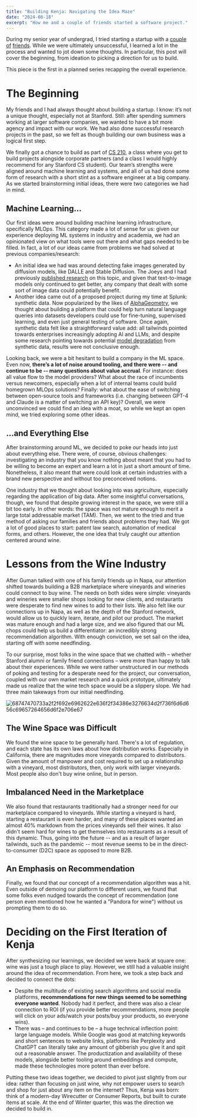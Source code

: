 ```yaml
---
title: "Building Kenja: Navigating the Idea Maze"
date: "2024-08-18"
excerpt: "How me and a couple of friends started a software project."
---
```


During my senior year of undergrad, I tried starting a startup with a [couple](https://www.linkedin.com/in/jobr2024/) [of](https://www.linkedin.com/in/joseph-guman/) [friends](https://www.linkedin.com/in/travis-senf-bb3b27168/). While we were ultimately unsuccessful, I learned a lot in the process and wanted to jot down some thoughts. In particular, this post will cover the beginning, from ideation to picking a direction for us to build.

This piece is the first in a planned series recapping the overall experience.

# The Beginning
My friends and I had always thought about building a startup. I know: it’s not a unique thought, especially not at Stanford. Still: after spending summers working at larger software companies, we wanted to have a bit more agency and impact with our work. We had also done successful research projects in the past, so we felt as though building our own business was a logical first step.

We finally got a chance to build as part of [CS 210](https://stanford.edu/class/cs210/index.html), a class where you get to build projects alongside corporate partners (and a class I would highly recommend for any Stanford CS student). Our team’s strengths were aligned around machine learning and systems, and all of us had done some form of research with a short stint as a software engineer at a big company. As we started brainstorming initial ideas, there were two categories we had in mind.

## Machine Learning…
Our first ideas were around building machine learning infrastructure, specifically MLOps. This category made a lot of sense for us: given our experience deploying ML systems in industry and academia, we had an opinionated view on what tools were out there and what gaps needed to be filled. In fact, a lot of our ideas came from problems we had solved at previous companies/research:
- An initial idea we had was around detecting fake images generated by diffusion models, like DALLE and Stable Diffusion. The Joeys and I had previously [published research](https://openreview.net/pdf/ec4914ddf4cc39b7407d8119f6bdf679f7918d92.pdf) on this topic, and given that text-to-image models only continued to get better, any company that dealt with some sort of image data could potentially benefit.
- Another idea came out of a proposed project during my time at Splunk: synthetic data. Now popularized by the likes of [AlphaGeometry](https://deepmind.google/discover/blog/alphageometry-an-olympiad-level-ai-system-for-geometry/), we thought about building a platform that could help turn natural language queries into datasets developers could use for fine-tuning, supervised learning, and even just general testing of software. Once again, synthetic data felt like a straightforward value add: all tailwinds pointed towards enterprises increasingly adopting AI and LLMs, and despite some research pointing towards potential [model degradation](https://en.wikipedia.org/wiki/Model_collapse) from synthetic data, results were not conclusive enough.

Looking back, we were a bit hesitant to build a company in the ML space. Even now, **there’s a lot of noise around tooling, and there were -- and continue to be -- many questions about value accrual**. For instance: does all value flow to the model providers? What about the race of incumbents versus newcomers, especially when a lot of internal teams could build homegrown MLOps solutions? Finally: what about the ease of switching between open-source tools and frameworks (i.e. changing between GPT-4 and Claude is a matter of switching an API key)? Overall, we were unconvinced we could find an idea with a moat, so while we kept an open mind, we tried exploring some other ideas.

## …and Everything Else
After brainstorming around ML, we decided to poke our heads into just about everything else. There were, of course, obvious challenges: investigating an industry that you know nothing about meant that you had to be willing to become an expert and learn a lot in just a short amount of time. Nonetheless, it also meant that were could look at certain industries with a brand new perspective and without too preconceived notions.

One industry that we thought about looking into was agriculture, especially regarding the application of big data. After some insightful conversations, though, we found that despite growing interest in the space, we were still a bit too early. In other words: the space was not mature enough to merit a large total addressable market (TAM). Then, we went to the tried and true method of asking our families and friends about problems they had. We got a lot of good places to start: patent law search, automation of medical forms, and others. However, the one idea that truly caught our attention centered around wine.

# Lessons from the Wine Industry
After Guman talked with one of his family friends up in Napa, our attention shifted towards building a B2B marketplace where vineyards and wineries could connect to buy wine. The needs on both sides were simple: vineyards and wineries were smaller shops looking for new clients, and restaurants were desperate to find new wines to add to their lists. We also felt like our connections up in Napa, as well as the depth of the Stanford network, would allow us to quickly learn, iterate, and pilot our product. The market was mature enough and had a large size, and we also figured that our ML chops could help us build a differentiator: an incredibly strong recommendation algorithm. With enough conviction, we set sail on the idea, starting off with some needfinding.

To our surprise, most folks in the wine space that we chatted with – whether Stanford alumni or family friend connections – were more than happy to talk about their experiences. While we were rather unstructured in our methods of poking and testing for a desperate need for the project, our conversation, coupled with our own market research and a quick prototype, ultimately made us realize that the wine tech space would be a slippery slope. We had three main takeways from our initial needfinding.

![68747470733a2f2f692e6962622e636f2f34386e3276634d2f736f6d6d656c69657264656d6f2e706e67](https://bear-images.sfo2.cdn.digitaloceanspaces.com/chrispondoc-1724042452.png)

## The Wine Space was Difficult
We found the wine space to be generally hard. There's a lot of regulation, and each state has its own laws about how distribution works. Especially in California, there are magnitudes more vineyards compared to distributors. Given the amount of manpower and cost required to set up a relationship with a vineyard, most distributors, then, only work with larger vineyards. Most people also don't buy wine online, but in person.

## Imbalanced Need in the Marketplace
We also found that restaurants traditionally had a stronger need for our marketplace compared to vineyards. While starting a vineyard is hard, starting a restaurant is even harder, and many of these places wanted an almost 40% markdown from the prices vineyards sell their wines. It also didn't seem hard for wines to get themselves into restaurants as a result of this dynamic. Thus, going into the future -- and as a result of larger tailwinds, such as the pandemic -- most revenue seems to be in the direct-to-consumer (D2C) space as opposed to more B2B.

## An Emphasis on Recommendation
Finally, we found that our concept of a recommendation algorithm was a hit. Even outside of demoing our platform to different users, we found that some folks even nudged towards the concept of recommendation (one person even mentioned how he wanted a "Pandora for wine") without us prompting them to do so.

# Deciding on the First Iteration of Kenja
After synthesizing our learnings, we decided we were back at square one: wine was just a tough place to play. However, we still had a valuable insight around the idea of recommendation. From here, we took a step back and decided to connect the dots:
- Despite the multitude of existing search algorithms and social media platforms, **recommendations for new things seemed to be something everyone wanted**. Nobody had it perfect, and there was also a clear connection to ROI (if you provide better recommendations, more people will click on your ads/watch your posts/buy your products, so everyone wins).
- There was – and continues to be – a huge technical inflection point: large language models. While Google was good at matching keywords and short sentences to website links, platforms like Perplexity and ChatGPT can literally take any amount of gibberish you give it and spit out a reasonable answer. The productization and availability of these models, alongside better tooling around embeddings and compute, made these technologies more potent than ever before.

Putting these two ideas together, we decided to pivot just slightly from our idea: rather than focusing on just wine, why not empower users to search and shop for just about any item on the internet? Thus, Kenja was born: think of a modern-day Wirecutter or Consumer Reports, but built to curate items at scale. At the end of Winter quarter, this was the direction we decided to build in.


